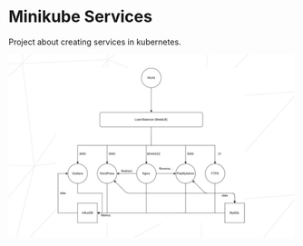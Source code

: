 # Minikube Services
Project about creating services in kubernetes.

![Alt text](/screenshots/scheme.png?raw=true "Optional Title")
